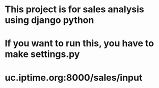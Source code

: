 # This project is for sales analysis using django python
# If you want to run this, you have to make settings.py 
# uc.iptime.org:8000/sales/input
